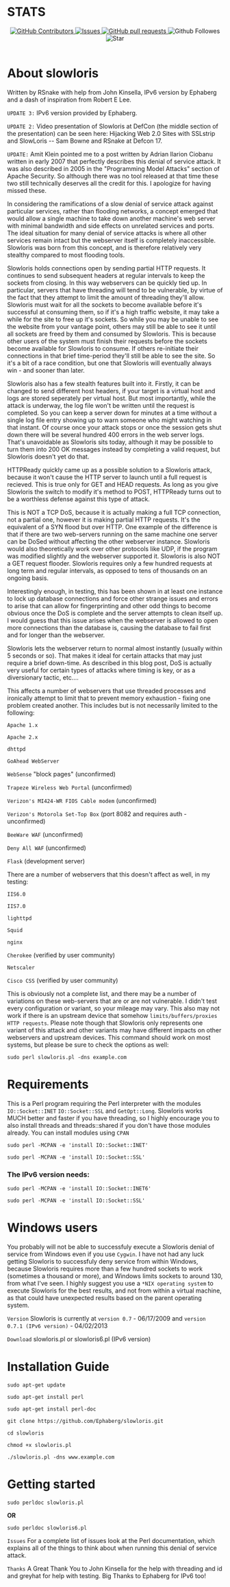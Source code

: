 # STATS
<p align="center">
    <a href="https://github.com/Ephaberg/github-readme-stats/graphs/contributors">
      <img alt="GitHub Contributors" src="https://img.shields.io/github/contributors/Ephaberg/github-readme-stats" />
    </a>
    <a href="https://github.com/Ephaberg/github-readme-stats/issues">
      <img alt="Issues" src="https://img.shields.io/github/issues/Ephaberg/github-readme-stats?color=0088ff" />
    </a>
    <a href="https://github.com/Ephaberg/github-readme-stats/pulls">
      <img alt="GitHub pull requests" src="https://img.shields.io/github/issues-pr/Ephaberg/github-readme-stats?color=0088ff" />
    </a>
    <a>
        <img alt="Github Followes" src="https://img.shields.io/github/followers/Ephaberg"/> 
        <img alt="Star" src="https://img.shields.io/github/stars/Ephaberg/slowloris?style=social"/>
    </a>
    <br />
    <br />
     </p>

# About slowloris
Written by RSnake with help from John Kinsella, IPv6 version by Ephaberg and a dash of inspiration from Robert E Lee.

`UPDATE 3:` IPv6 version provided by Ephaberg.

`UPDATE 2:` Video presentation of Slowloris at DefCon (the middle section of the presentation) can be seen here: Hijacking Web 2.0 Sites with SSLstrip and SlowLoris -- Sam Bowne and RSnake at Defcon 17.

`UPDATE:` Amit Klein pointed me to a post written by Adrian Ilarion Ciobanu written in early 2007 that perfectly describes this denial of service attack. It was also described in 2005 in the "Programming Model Attacks" section of Apache Security. So although there was no tool released at that time these two still technically deserves all the credit for this. I apologize for having missed these.

In considering the ramifications of a slow denial of service attack against particular services, rather than flooding networks, a concept emerged that would allow a single machine to take down another machine's web server with minimal bandwidth and side effects on unrelated services and ports. The ideal situation for many denial of service attacks is where all other services remain intact but the webserver itself is completely inaccessible. Slowloris was born from this concept, and is therefore relatively very stealthy compared to most flooding tools.

Slowloris holds connections open by sending partial HTTP requests. It continues to send subsequent headers at regular intervals to keep the sockets from closing. In this way webservers can be quickly tied up. In particular, servers that have threading will tend to be vulnerable, by virtue of the fact that they attempt to limit the amount of threading they'll allow. Slowloris must wait for all the sockets to become available before it's successful at consuming them, so if it's a high traffic website, it may take a while for the site to free up it's sockets. So while you may be unable to see the website from your vantage point, others may still be able to see it until all sockets are freed by them and consumed by Slowloris. This is because other users of the system must finish their requests before the sockets become available for Slowloris to consume. If others re-initiate their connections in that brief time-period they'll still be able to see the site. So it's a bit of a race condition, but one that Slowloris will eventually always win - and sooner than later.

Slowloris also has a few stealth features built into it. Firstly, it can be changed to send different host headers, if your target is a virtual host and logs are stored seperately per virtual host. But most importantly, while the attack is underway, the log file won't be written until the request is completed. So you can keep a server down for minutes at a time without a single log file entry showing up to warn someone who might watching in that instant. Of course once your attack stops or once the session gets shut down there will be several hundred 400 errors in the web server logs. That's unavoidable as Slowloris sits today, although it may be possible to turn them into 200 OK messages instead by completing a valid request, but Slowloris doesn't yet do that.

HTTPReady quickly came up as a possible solution to a Slowloris attack, because it won't cause the HTTP server to launch until a full request is recieved. This is true only for GET and HEAD requests. As long as you give Slowloris the switch to modify it's method to POST, HTTPReady turns out to be a worthless defense against this type of attack.

This is NOT a TCP DoS, because it is actually making a full TCP connection, not a partial one, however it is making partial HTTP requests. It's the equivalent of a SYN flood but over HTTP. One example of the difference is that if there are two web-servers running on the same machine one server can be DoSed without affecting the other webserver instance. Slowloris would also theoretically work over other protocols like UDP, if the program was modified slightly and the webserver supported it. Slowloris is also NOT a GET request flooder. Slowloris requires only a few hundred requests at long term and regular intervals, as opposed to tens of thousands on an ongoing basis.

Interestingly enough, in testing, this has been shown in at least one instance to lock up database connections and force other strange issues and errors to arise that can allow for fingerprinting and other odd things to become obvious once the DoS is complete and the server attempts to clean itself up. I would guess that this issue arises when the webserver is allowed to open more connections than the database is, causing the database to fail first and for longer than the webserver.

Slowloris lets the webserver return to normal almost instantly (usually within 5 seconds or so). That makes it ideal for certain attacks that may just require a brief down-time. As described in this blog post, DoS is actually very useful for certain types of attacks where timing is key, or as a diversionary tactic, etc....

This affects a number of webservers that use threaded processes and ironically attempt to limit that to prevent memory exhaustion - fixing one problem created another. This includes but is not necessarily limited to the following:

`Apache 1.x`

`Apache 2.x`

`dhttpd`

`GoAhead WebServer`

`WebSense` "block pages" (unconfirmed)

`Trapeze Wireless Web Portal` (unconfirmed)

`Verizon's MI424-WR FIOS Cable modem` (unconfirmed)

`Verizon's Motorola Set-Top Box` (port 8082 and requires auth - unconfirmed)

`BeeWare WAF` (unconfirmed)

`Deny All WAF` (unconfirmed)

`Flask` (development server)

There are a number of webservers that this doesn't affect as well, in my testing:

`IIS6.0`

`IIS7.0`

`lighttpd`

`Squid`

`nginx`

`Cherokee` (verified by user community)

`Netscaler`

`Cisco CSS` (verified by user community)

This is obviously not a complete list, and there may be a number of variations on these web-servers that are or are not vulnerable. I didn't test every configuration or variant, so your mileage may vary. This also may not work if there is an upstream device that somehow `limits/buffers/proxies HTTP requests`. Please note though that Slowloris only represents one variant of this attack and other variants may have different impacts on other webservers and upstream devices. This command should work on most systems, but please be sure to check the options as well:

```
sudo perl slowloris.pl -dns example.com
```

# Requirements
This is a Perl program requiring the Perl interpreter with the modules `IO::Socket::INET`  `IO::Socket::SSL` and `GetOpt::Long`. Slowloris works MUCH better and faster if you have threading, so I highly encourage you to also install threads and threads::shared if you don't have those modules already. You can install modules using `CPAN`

```
sudo perl -MCPAN -e 'install IO::Socket::INET'
```
```
sudo perl -MCPAN -e 'install IO::Socket::SSL'
```
### The IPv6 version needs:
```
sudo perl -MCPAN -e 'install IO::Socket::INET6'
```
```
sudo perl -MCPAN -e 'install IO::Socket::SSL'
```
# Windows users
You probably will not be able to successfuly execute a Slowloris denial of service from Windows even if you use `Cygwin`. I have not had any luck getting Slowloris to successfuly deny service from within Windows, because Slowloris requires more than a few hundred sockets to work (sometimes a thousand or more), and Windows limits sockets to around 130, from what I've seen. I highly suggest you use a ``*NIX operating system`` to execute Slowloris for the best results, and not from within a virtual machine, as that could have unexpected results based on the parent operating system.

``Version`` Slowloris is currently at `version 0.7` - 06/17/2009 and `version 0.7.1 (IPv6 version)` - 04/02/2013

``Download`` slowloris.pl or slowloris6.pl (IPv6 version)

# Installation Guide
```
sudo apt-get update
```
```
sudo apt-get install perl
```
```
sudo apt-get install perl-doc
```
```
git clone https://github.com/Ephaberg/slowloris.git
```
```
cd slowloris
```
```
chmod +x slowloris.pl
```
```
./slowloris.pl -dns www.example.com
```

# Getting started 
```
sudo perldoc slowloris.pl
```
**OR**
```
sudo perldoc slowloris6.pl
```
`Issues` For a complete list of issues look at the Perl documentation, which explains all of the things to think about when running this denial of service attack.

`Thanks` A Great Thank You to John Kinsella for the help with threading and id and greyhat for help with testing. Big Thanks to Ephaberg for IPv6 too!


